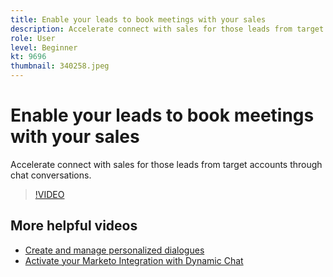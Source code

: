 ```yaml
---
title: Enable your leads to book meetings with your sales
description: Accelerate connect with sales for those leads from target accounts through chat conversations.
role: User
level: Beginner
kt: 9696
thumbnail: 340258.jpeg
---
```


# Enable your leads to book meetings with your sales

Accelerate connect with sales for those leads from target accounts through chat conversations.

>[!VIDEO](https://video.tv.adobe.com/v/340258/?quality=12&learn=on)

## More helpful videos

* [Create and manage personalized dialogues](dialogue-management.md)
* [Activate your Marketo Integration with Dynamic Chat](marketo-integration.md)

